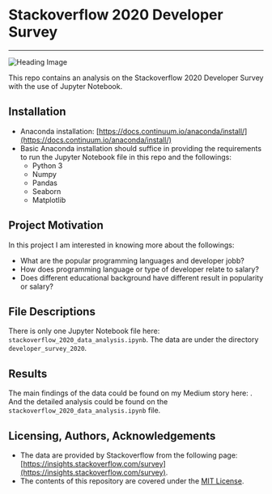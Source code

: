 # Stackoverflow 2020 Developer Survey
***
![Heading Image](img/project-img.jpeg)

This repo contains an analysis on the Stackoverflow 2020 Developer Survey with the use of Jupyter Notebook.

## Installation
- Anaconda installation: [https://docs.continuum.io/anaconda/install/](https://docs.continuum.io/anaconda/install/)
- Basic Anaconda installation should suffice in providing the requirements to run the Jupyter Notebook file in this repo and the followings:
  - Python 3
  - Numpy
  - Pandas
  - Seaborn
  - Matplotlib

## Project Motivation
In this project I am interested in knowing more about the followings:
- What are the popular programming languages and developer jobb?
- How does programming language or type of developer relate to salary?
- Does different educational background have different result in popularity or salary?

## File Descriptions
There is only one Jupyter Notebook file here: `stackoverflow_2020_data_analysis.ipynb`. The data are under the directory `developer_survey_2020`.

## Results
The main findings of the data could be found on my Medium story here: . And the detailed analysis could be found on the `stackoverflow_2020_data_analysis.ipynb` file.

## Licensing, Authors, Acknowledgements
- The data are provided by Stackoverflow from the following page: [https://insights.stackoverflow.com/survey](https://insights.stackoverflow.com/survey).
- The contents of this repository are covered under the [MIT License](https://choosealicense.com/licenses/mit/).
